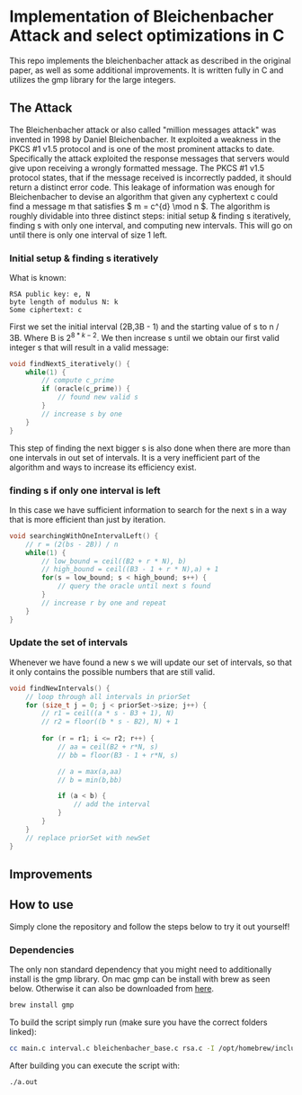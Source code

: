 # Implementation of Bleichenbacher Attack and select optimizations in C
This repo implements the bleichenbacher attack as described in the original paper, as well as some additional improvements. It is written fully in C and utilizes the gmp library for the large integers.

## The Attack
The Bleichenbacher attack or also called "million messages attack" was invented in 1998 by Daniel Bleichenbacher. It exploited a weakness in the PKCS #1 v1.5 protocol and is one of the most prominent attacks to date. Specifically the attack exploited the response messages that servers would give upon receiving a wrongly formatted message. The PKCS #1 v1.5 protocol states, that if the message received is incorrectly padded, it should return a distinct error code. This leakage of information was enough for Bleichenbacher to devise an algorithm that given any cyphertext c could find a message m that satisfies $ m = c^{d} \mod n $. The algorithm is roughly dividable into three distinct steps: initial setup & finding s iteratively, finding s with only one interval, and computing new intervals. This will go on until there is only one interval of size 1 left.

### Initial setup & finding s iteratively
What is known:
```
RSA public key: e, N
byte length of modulus N: k
Some ciphertext: c
```

First we set the initial interval (2B,3B - 1) and the starting value of s to n / 3B. Where B is $2^{8*k - 2}$. We then increase s until we obtain our first valid integer s that will result in a valid message:

```c
void findNextS_iteratively() {
    while(1) {
        // compute c_prime
        if (oracle(c_prime)) {
            // found new valid s
        }
        // increase s by one
    }
}
```
This step of finding the next bigger s is also done when there are more than one intervals in out set of intervals. It is a very inefficient part of the algorithm and ways to increase its efficiency exist.
### finding s if only one interval is left
In this case we have sufficient information to search for the next s in a way that is more efficient than just by iteration.
```c
void searchingWithOneIntervalLeft() {   
    // r = (2(bs - 2B)) / n
    while(1) {
        // low_bound = ceil((B2 + r * N), b)
        // high_bound = ceil((B3 - 1 + r * N),a) + 1
        for(s = low_bound; s < high_bound; s++) {
            // query the oracle until next s found
        }
        // increase r by one and repeat
    }
}
```
### Update the set of intervals
Whenever we have found a new s we will update our set of intervals, so that it only contains the possible numbers that are still valid.
```c
void findNewIntervals() {
    // loop through all intervals in priorSet
    for (size_t j = 0; j < priorSet->size; j++) {
        // r1 = ceil((a * s - B3 + 1), N)
        // r2 = floor((b * s - B2), N) + 1
        
        for (r = r1; i <= r2; r++) {
            // aa = ceil(B2 + r*N, s)
            // bb = floor(B3 - 1 + r*N, s)

            // a = max(a,aa)
            // b = min(b,bb)

            if (a < b) {
                // add the interval
            }
        }
    }
    // replace priorSet with newSet
}

```
## Improvements


## How to use
Simply clone the repository and follow the steps below to try it out yourself!

### Dependencies
The only non standard dependency that you might need to additionally install is the gmp library. On mac gmp can be install with brew as seen below. Otherwise it can also be downloaded from [here](https://gmplib.org/#DOWNLOAD).

```bash
brew install gmp
```

To build the script simply run (make sure you have the correct folders linked):
```bash
cc main.c interval.c bleichenbacher_base.c rsa.c -I /opt/homebrew/include -L /opt/homebrew/lib -lgmp
```

After building you can execute the script with:
```bash
./a.out
```
